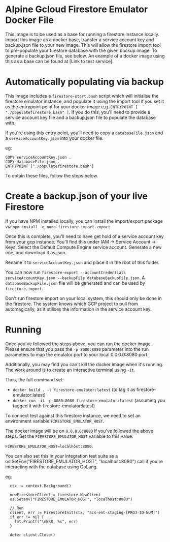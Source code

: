 # Alpine Gcloud Firestore Emulator Docker File

This image is to be used as a base for running a firestore instance locally. Import this image as a docker base, transfer a service account key and backup.json file to your new image. This will allow the firestore import tool to pre-populate your firestore database with the given backup image. To generate a backup.json file, see below. An example of a docker image using this as a base can be found at [Link to test service].

# Automatically populating via backup

This image includes a `firestore-start.bash` script which will initialise the firestore emulator instance, and populate it using the import tool if you set it as the entrypoint point for your docker image e.g. `ENTRYPOINT [ "./populatefirestore.bash" ]`. If you do this, you'll need to provide a service account key file and a backup.json file to populate the database with.

If you're using this entry point, you'll need to copy a `databaseFile.json` and a `serviceAccountKey.json` into your docker file.

eg:

```
COPY serviceAccountKey.json .
COPY databaseFile.json .
ENTRYPOINT ["./populatefirestore.bash"]
```

To obtain these files, follow the steps below.

# Create a backup.json of your live Firestore

If you have NPM installed locally, you can install the import/export package via `npm install -g node-firestore-import-export`

Once this is complete, you'll need to have get hold of a service account key from your gcp instance. You'll find this under IAM -> Service Account -> Keys.
Select the Default Compute Engine service account. Generate a new one, and download it as json.

Rename it to `serviceAccountKey.json` and place it in the root of this folder.

You can now run `firestore-export --accountCredentials serviceAccountKey.json --backupFile databaseBackupFile.json`. A `databaseBackupFile.json` file will be generated and can be used by `firestore-import`.

Don't run firestore import on your local system, this should only be done in the firestore. The system knows which GCP project to pull from automagically, as it utilises the information in the service account key.

# Running

Once you've followed the steps above, you can run the docker image. Please ensure that you pass the `-p 8080:8080` parameter into the run parameters to map the emulator port to your local 0.0.0.0:8080 port.

Additionally, you may find you can't kill the docker image when it's running. The work around is to create an interactive terminal using `-it`.

Thus, the full command set:

- `docker build . -t firestore-emulator:latest` (to tag it as firestore-emulator:latest)
- `docker run -it -p 8080:8080 firestore-emulator:latest` (assuming you tagged it with firestore-emulator:latest)

To connect test against this firestore instance, we need to set an environment variable `FIRESTORE_EMULATOR_HOST`.

The docker image will be on `0.0.0.0:8080` if you've followed the above steps. Set the `FIRESTORE_EMULATOR_HOST` variable to this value:

`FIRESTORE_EMULATOR_HOST=localhost:8080`.

You can also set this in your integration test suite as a os.SetEnv("FIRESTORE_EMULATOR_HOST", "localhost:8080") call if you're interacting with the database using GoLang.

eg:

```
  ctx := context.Background()

  newFirestoreClient = firestore.NewClient
  os.Setenv("FIRESTORE_EMULATOR_HOST", "localhost:8080")

  // Run
  client, err := FirestoreInit(ctx, "acs-ent-staging-[PROJ-ID-NUM]")
  if err != nil {
    fmt.Printf("\nERR: %s", err)
  }

  defer client.Close()
```
